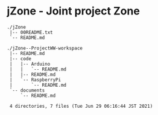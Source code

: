 # jZone - Joint project Zone

    ./jZone
     |-- 00README.txt
     `-- README.md

    ./jZone--ProjectWW-workspace
     |-- README.md
     |-- code
     |   |-- Arduino
     |   |   `-- README.md
     |   |-- README.md
     |   `-- RaspberryPi
     |       `-- README.md
     `-- documents
         `-- README.md

     4 directories, 7 files (Tue Jun 29 06:16:44 JST 2021)

<!---
====

## Overview

jZone中のフォルダ/ファイルについての一般的な情報提供する．

Providing general information for the files and folders in the "jZone".

## Description

See 00README.txt

## Requirement

none.

## Usage

none.

## Installation

none.

## References

none.

## Licence

undefined.

## Author

[hohno-46466](https://github.com/hohno-46466) (@hohno_at_kuimc)

# See Also

See also 00README.txt, if prepared.

Thu Apr  9 14:57:40 JST 2020
-->
